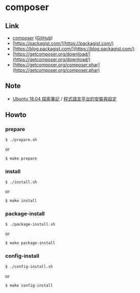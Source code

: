 
# composer


## Link

* [composer](https://getcomposer.org/) ([GitHub](https://github.com/composer/composer))
* [https://packagist.com/](https://packagist.com/)
* [https://blog.packagist.com/](https://blog.packagist.com/)
* [https://getcomposer.org/download/](https://getcomposer.org/download/)
* [https://getcomposer.org/composer.phar](https://getcomposer.org/composer.phar)



## Note

* [Ubuntu 18.04 探索筆記](https://samwhelp.github.io/note-ubuntu-18.04/) / [程式語言平台的安裝與設定](https://samwhelp.github.io/note-ubuntu-18.04/read/howto/install-platform/)


## Howto


### prepare

``` sh
$ ./prepare.sh
```

or

``` sh
$ make prepare
```


### install

``` sh
$ ./install.sh
```

or

``` sh
$ make install
```

### package-install

``` sh
$ ./package-install.sh
```

or

``` sh
$ make package-install
```


### config-install

``` sh
$ ./config-install.sh
```

or

``` sh
$ make config-install
```
